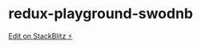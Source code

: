 # redux-playground-swodnb

[Edit on StackBlitz ⚡️](https://stackblitz.com/edit/redux-playground-swodnb)